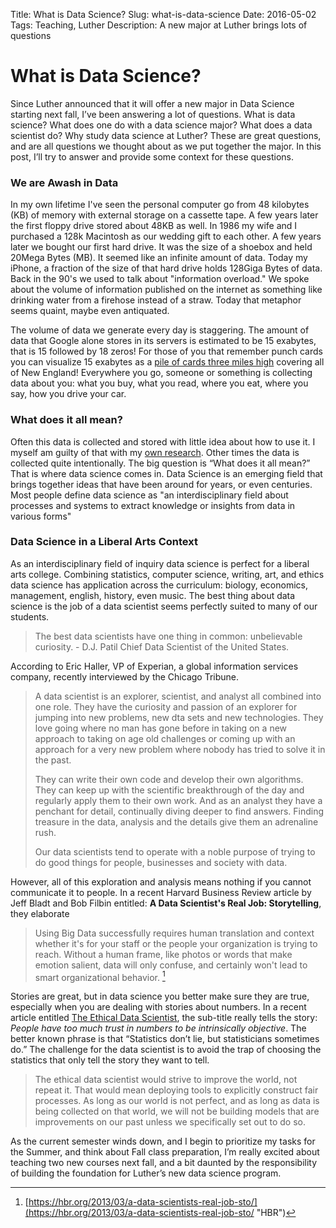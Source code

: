 Title: What is Data Science?
Slug:  what-is-data-science
Date:  2016-05-02
Tags:  Teaching, Luther
Description: A new major at Luther brings lots of questions

# What is Data Science?

Since Luther announced that it will offer a new major in Data Science starting next fall, I’ve been answering a lot of questions.  What is data science?  What does one do with a data science major?   What does a data scientist do?  Why study data science at Luther?  These are great questions, and are all questions we thought about as we put together the major.  In this post, I’ll try to answer and provide some context for these questions.

### We are Awash in Data
In my own lifetime I've seen the personal computer go from 48 kilobytes  (KB) of memory with external storage on a cassette tape. A few years later the first floppy drive stored about 48KB as well.  In 1986 my wife and I purchased a 128k Macintosh as our wedding gift to each other.  A few years later we bought our first hard drive. It was the size of a shoebox and held 20Mega Bytes (MB).  It seemed like an infinite amount of data.  Today my iPhone, a fraction of the size of that hard drive holds 128Giga Bytes of data.  Back in the 90's we used to talk about "information overload."  We spoke about the volume of information published on the internet as something like drinking water from a firehose instead of a straw.  Today that metaphor seems quaint, maybe even antiquated. 

The volume of data we generate every day is staggering.  The amount of data that Google alone stores in its servers is estimated to be 15 exabytes, that is 15 followed by 18 zeros!  For those of you that remember punch cards you can visualize 15 exabytes as a [pile of cards three miles high](https://what-if.xkcd.com/63/ "XKCD") covering all of New England!  Everywhere you go, someone or something is collecting data about you:  what you buy, what you read, where you eat, where you say, how you drive your car.

### What does it all mean?
Often this data is collected and stored with little idea about how to use it.  I myself am guilty of that with my [own research](http://runestoneinteractive.org "Runestone").  Other times the data is collected quite intentionally.  The big question is “What does it all mean?”  That is where data science comes in.  Data Science is an emerging field that brings together ideas that have been around for years, or even centuries.  Most people define data science as "an interdisciplinary field about processes and systems to extract knowledge or insights from data in various forms"

### Data Science in a Liberal Arts Context
As an interdisciplinary field of inquiry data science is perfect for a liberal arts college.  Combining statistics, computer science, writing, art, and ethics data science has application across the curriculum:  biology, economics, management, english, history, even music.  The best thing about data science is the job of a data scientist seems perfectly suited to many of our students.

> The best data scientists have one thing in common: unbelievable curiosity. - D.J. Patil Chief Data Scientist of the United States.

According to Eric Haller, VP of Experian, a global information services company, recently interviewed by the Chicago Tribune.

> A data scientist is an explorer, scientist, and analyst all combined into one role.  They have the curiosity and passion of an explorer for jumping into new problems, new dta sets and new technologies.  They love going where no man has gone before in taking on a new approach to taking on age old challenges or coming up with an approach for a very new problem where nobody has tried to solve it in the past.
> 
> They can write their own code and develop their own algorithms.  They can keep up with the scientific breakthrough of the day and regularly apply them to their own work.  And as an analyst they have a penchant for detail, continually diving deeper to find answers.  Finding treasure in the data, analysis and the details give them an adrenaline rush.
> 
> Our data scientists tend to operate with a noble purpose of trying to do good things for people, businesses and society with data.

However, all of this exploration and analysis means nothing if you cannot communicate it to people. In a recent Harvard Business Review article by Jeff Bladt and Bob Filbin entitled: **A Data Scientist's Real Job: Storytelling**, they elaborate

> Using Big Data successfully requires human translation and context whether it's for your staff or the people your organization is trying to reach.  Without a human frame, like photos or words that make emotion salient, data will only confuse, and certainly won't lead to smart organizational behavior.
> [^1]

Stories are great, but in data science you better make sure they are true, especially when you are dealing with stories about numbers.  In a recent article entitled [The Ethical Data Scientist](http://www.slate.com/articles/technology/future_tense/2016/02/how_to_bring_better_ethics_to_data_science.html "Slate - The Ethical Data Scientist"), the sub-title really tells the story:  *People have too much trust in numbers to be intrinsically objective*.
The better known phrase is that “Statistics don’t lie, but statisticians sometimes do.”   The challenge for the data scientist is to avoid the trap of choosing the statistics that only tell the story they want to tell.

> The ethical data scientist would strive to improve the world, not repeat it. That would mean deploying tools to explicitly construct fair processes. As long as our world is not perfect, and as long as data is being collected on that world, we will not be building models that are improvements on our past unless we specifically set out to do so.

As the current semester winds down, and I begin to prioritize my tasks for the Summer, and think about Fall class preparation, I’m really excited about teaching two new courses next fall, and a bit daunted by the responsibility of building the foundation for Luther’s new data science program.

[^1]:	[https://hbr.org/2013/03/a-data-scientists-real-job-sto/](https://hbr.org/2013/03/a-data-scientists-real-job-sto/ "HBR") 